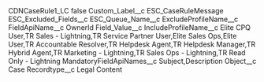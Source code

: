 <?xml version="1.0" encoding="UTF-8"?>
<CustomMetadata xmlns="http://soap.sforce.com/2006/04/metadata" xmlns:xsi="http://www.w3.org/2001/XMLSchema-instance" xmlns:xsd="http://www.w3.org/2001/XMLSchema">
    <label>CDNCaseRule1_LC</label>
    <protected>false</protected>
    <values>
        <field>Custom_Label__c</field>
        <value xsi:type="xsd:string">ESC_CaseRuleMessage</value>
    </values>
    <values>
        <field>ESC_Excluded_Fields__c</field>
        <value xsi:nil="true"/>
    </values>
    <values>
        <field>ESC_Queue_Name__c</field>
        <value xsi:nil="true"/>
    </values>
    <values>
        <field>ExcludeProfileName__c</field>
        <value xsi:nil="true"/>
    </values>
    <values>
        <field>FieldApiName__c</field>
        <value xsi:type="xsd:string">OwnerId</value>
    </values>
    <values>
        <field>Field_Value__c</field>
        <value xsi:nil="true"/>
    </values>
    <values>
        <field>IncludeProfileName__c</field>
        <value xsi:type="xsd:string">Elite CPQ User,TR Sales - Lightning,TR Service Partner User,Elite Sales Ops,Elite User,TR Accountable Resolver,TR Helpdesk Agent,TR Helpdesk Manager,TR Hybrid Agent,TR Marketing - Lightning,TR Sales Ops - Lightning,TR Read Only - Lightning</value>
    </values>
    <values>
        <field>MandatoryFieldApiNames__c</field>
        <value xsi:type="xsd:string">Subject,Description</value>
    </values>
    <values>
        <field>Object__c</field>
        <value xsi:type="xsd:string">Case</value>
    </values>
    <values>
        <field>Recordtype__c</field>
        <value xsi:type="xsd:string">Legal Content</value>
    </values>
</CustomMetadata>
